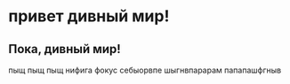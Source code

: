# привет дивный мир!
## Пока, дивный  мир!

пыщ пыщ пыщ нифига фокус себыорвпе
шыгнвпарарам папапашфгныв 

